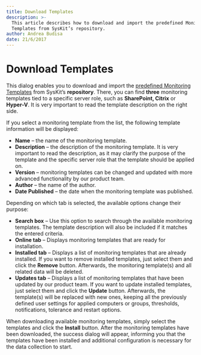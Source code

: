 ```yaml
---
title: Download Templates
description: >-
  This article describes how to download and import the predefined Monitoring
  Templates from SysKit’s repository.
author: Andrea Budisa
date: 21/6/2017
---
```


# Download Templates

This dialog enables you to download and import the [predefined Monitoring Templates](download-templates.md#internal/how-to/monitoring-templates/predefined-templates) from SysKit’s **repository**. There, you can find **three** monitoring templates tied to a specific server role, such as **SharePoint, Citrix** or **Hyper-V**. It is very important to read the template description on the right side.

If you select a monitoring template from the list, the following template information will be displayed:

* **Name** – the name of the monitoring template.
* **Description** – the description of the monitoring template. It is very important to read the description, as it may clarify the purpose of the template and the specific server role that the template should be applied on.
* **Version** – monitoring templates can be changed and updated with more advanced functionality by our product team.
* **Author** – the name of the author.
* **Date Published** – the date when the monitoring template was published.

Depending on which tab is selected, the available options change their purpose:

* **Search box** – Use this option to search through the available monitoring templates. The template description will also be included if it matches the entered criteria.
* **Online tab** – Displays monitoring templates that are ready for installation.
* **Installed tab** – Displays a list of monitoring templates that are already installed. If you want to remove installed templates, just select them and click the **Remove** button. Afterwards, the monitoring template\(s\) and all related data will be deleted.
* **Updates tab** – Displays a list of monitoring templates that have been updated by our product team. If you want to update installed templates, just select them and click the **Update** button. Afterwards, the template\(s\) will be replaced with new ones, keeping all the previously defined user settings for applied computers or groups, thresholds, notifications, tolerance and restart options.

When downloading available monitoring templates, simply select the templates and click the **Install** button. After the monitoring templates have been downloaded, the success dialog will appear, informing you that the templates have been installed and additional configuration is necessary for the data collection to start.

